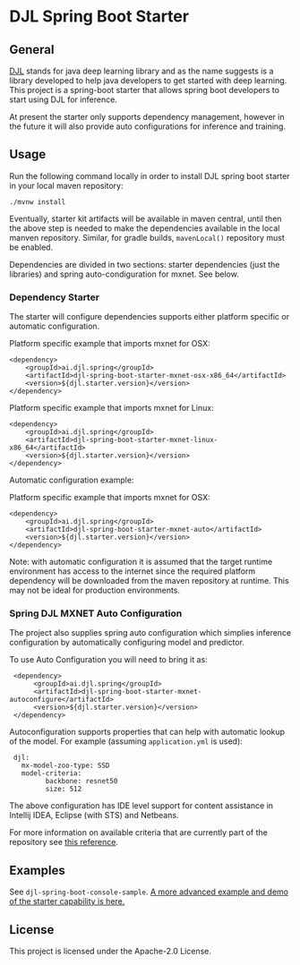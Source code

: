 # DJL Spring Boot Starter

## General

[DJL](https://github.com/awslabs/djl) stands for java deep learning library and as the name suggests is a library developed to help java developers to get started with deep learning.
This project is a spring-boot starter that allows spring boot developers to start using DJL for inference.

At present the starter only supports dependency management, however in the future it will also provide auto configurations for inference and training.

## Usage

Run the following command locally in order to install DJL spring boot starter in your local maven repository:

    ./mvnw install

Eventually, starter kit artifacts will be available in maven central, until then the above step is needed to make the dependencies available in the local manven repository. Similar, for gradle builds, `mavenLocal()` repository must be enabled. 

Dependencies are divided in two sections: starter dependencies (just the libraries) and spring auto-condiguration for mxnet. See below. 

### Dependency Starter  

The starter will configure dependencies supports either platform specific or automatic configuration.

Platform specific example that imports mxnet for OSX:

    <dependency>
        <groupId>ai.djl.spring</groupId>
        <artifactId>djl-spring-boot-starter-mxnet-osx-x86_64</artifactId>
        <version>${djl.starter.version}</version>
    </dependency>

Platform specific example that imports mxnet for Linux:

    <dependency>
        <groupId>ai.djl.spring</groupId>
        <artifactId>djl-spring-boot-starter-mxnet-linux-x86_64</artifactId>
        <version>${djl.starter.version}</version>
    </dependency>

Automatic configuration example:

Platform specific example that imports mxnet for OSX:

    <dependency>
        <groupId>ai.djl.spring</groupId>
        <artifactId>djl-spring-boot-starter-mxnet-auto</artifactId>
        <version>${djl.starter.version}</version>
    </dependency>

Note: with automatic configuration it is assumed that the target runtime environment has access to the internet since
the required platform dependency will be downloaded from the maven repository at runtime.  This may not be ideal for production environments. 

### Spring DJL MXNET Auto Configuration

The project also supplies spring auto configuration which simplies inference configuration by automatically
configuring model and predictor. 

To use Auto Configuration you will need to bring it as:
     
     <dependency>
          <groupId>ai.djl.spring</groupId>
          <artifactId>djl-spring-boot-starter-mxnet-autoconfigure</artifactId>
          <version>${djl.starter.version}</version>
     </dependency>
 
 Autoconfiguration supports properties that can help with automatic lookup of the model.
 For example (assuming `application.yml` is used):
 
     djl:
       mx-model-zoo-type: SSD
       model-criteria:
             backbone: resnet50
             size: 512
 
The above configuration has IDE level support for content assistance in Intellij IDEA, Eclipse (with STS) and Netbeans.

For more information on available criteria that are currently part of the repository see [this reference](https://github.com/awslabs/djl/tree/master/mxnet/mxnet-model-zoo).

## Examples

See `djl-spring-boot-console-sample`.
[A more advanced example and demo of the starter capability is here.](https://github.com/awslabs/djl-spring-boot-starter-demo)

## License
This project is licensed under the Apache-2.0 License.

